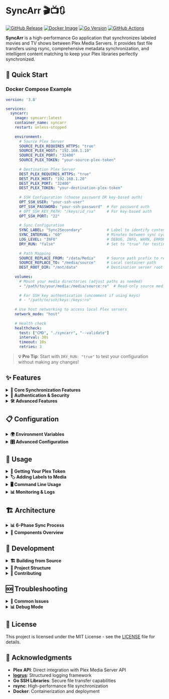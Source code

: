 # SyncArr 🎬📺🔃

[![GitHub Release](https://img.shields.io/github/v/release/nullable-eth/syncarr?style=flat-square)](https://github.com/nullable-eth/syncarr/releases/latest)
[![Docker Image](https://img.shields.io/badge/docker-ghcr.io-blue?style=flat-square&logo=docker)](https://github.com/nullable-eth/syncarr/pkgs/container/syncarr)
[![Go Version](https://img.shields.io/github/go-mod/go-version/nullable-eth/syncarr?style=flat-square)](https://golang.org/)
[![GitHub Actions](https://img.shields.io/github/actions/workflow/status/nullable-eth/syncarr/release.yml?branch=main&style=flat-square)](https://github.com/nullable-eth/syncarr/actions)

**SyncArr** is a high-performance Go application that synchronizes labeled movies and TV shows between Plex Media Servers. It provides fast file transfers using rsync, comprehensive metadata synchronization, and intelligent content matching to keep your Plex libraries perfectly synchronized.

## 🚀 Quick Start

### Docker Compose Example

```yaml
version: '3.8'

services:
  syncarr:
    image: syncarr:latest
    container_name: syncarr
    restart: unless-stopped
    
    environment:
      # Source Plex Server
      SOURCE_PLEX_REQUIRES_HTTPS: "true"
      SOURCE_PLEX_HOST: "192.168.1.10"
      SOURCE_PLEX_PORT: "32400"
      SOURCE_PLEX_TOKEN: "your-source-plex-token"
      
      # Destination Plex Server
      DEST_PLEX_REQUIRES_HTTPS: "true"
      DEST_PLEX_HOST: "192.168.1.20"
      DEST_PLEX_PORT: "32400"
      DEST_PLEX_TOKEN: "your-destination-plex-token"
      
      # SSH Configuration (choose password OR key-based auth)
      OPT_SSH_USER: "your-ssh-user"
      OPT_SSH_PASSWORD: "your-ssh-password"  # For password auth
      # OPT_SSH_KEY_PATH: "/keys/id_rsa"     # For key-based auth
      OPT_SSH_PORT: "22"
      
      # Sync Configuration
      SYNC_LABEL: "Sync2Secondary"           # Label to identify content to sync
      SYNC_INTERVAL: "60"                    # Minutes between sync cycles
      LOG_LEVEL: "INFO"                      # DEBUG, INFO, WARN, ERROR
      DRY_RUN: "false"                       # Set to "true" for testing
      
      # Path Mapping
      SOURCE_REPLACE_FROM: "/data/Media"     # Source path prefix to replace
      SOURCE_REPLACE_TO: "/media/source"     # Local container path
      DEST_ROOT_DIR: "/mnt/data"             # Destination server root path
    
    volumes:
      # Mount your media directories (adjust paths as needed)
      - "/path/to/your/media:/media/source:ro"  # Read-only source media
      
      # For SSH key authentication (uncomment if using keys)
      # - "/path/to/ssh/keys:/keys:ro"
    
    # Use host networking to access local Plex servers
    network_mode: "host"
    
    # Health check
    healthcheck:
      test: ["CMD", "./syncarr", "--validate"]
      interval: 30s
      timeout: 10s
      retries: 3
```

> **💡 Pro Tip**: Start with `DRY_RUN: "true"` to test your configuration without making any changes!

## ✨ Features

<details>
<summary><strong>🎯 Core Synchronization Features</strong></summary>

- **🏷️ Label-based Sync**: Automatically sync only media items with specific Plex labels
- **⚡ High-Performance Transfers**: Uses rsync for fast, resumable file transfers
- **🔄 6-Phase Sync Process**: Content discovery → File transfer → Library refresh → Content matching → Metadata sync → Cleanup
- **📊 Comprehensive Metadata Sync**: Titles, summaries, ratings, genres, labels, collections, artwork, and more
- **👁️ Watched State Sync**: Keep viewing progress synchronized between servers
- **🔄 Incremental Updates**: Only transfer changed or new content
- **📁 Automatic Directory Creation**: Creates destination directories as needed

</details>

<details>
<summary><strong>🔐 Authentication & Security</strong></summary>

- **🔑 Dual SSH Authentication**: Support for both SSH keys and password authentication
- **🔒 Secure Transfers**: All file transfers use encrypted SSH connections
- **🛡️ Non-interactive Operation**: Uses sshpass for automated password authentication
- **⚠️ Dry Run Mode**: Test configurations without making any changes

</details>

<details>
<summary><strong>🛠️ Advanced Features</strong></summary>

- **🐳 Docker Ready**: Containerized application with health checks
- **📝 Structured Logging**: JSON logging with configurable levels (DEBUG, INFO, WARN, ERROR)
- **🔄 Continuous & One-shot Modes**: Run continuously or execute single sync cycles
- **🎛️ Force Full Sync**: Bypass incremental checks for complete re-synchronization
- **📈 Performance Monitoring**: Detailed transfer statistics and timing information
- **🔍 Content Matching**: Intelligent filename-based matching between source and destination

</details>

## 📋 Configuration

<details>
<summary><strong>🌍 Environment Variables</strong></summary>

### Plex Server Configuration

| Variable | Description | Example | Required |
|----------|-------------|---------|----------|
| `SOURCE_PLEX_HOST` | Source Plex server hostname/IP | `192.168.1.10` | ✅ |
| `SOURCE_PLEX_PORT` | Source Plex server port | `32400` | ❌ |
| `SOURCE_PLEX_TOKEN` | Source Plex server API token | `xxxxxxxxxxxx` | ✅ |
| `SOURCE_PLEX_REQUIRES_HTTPS` | Use HTTPS for source server | `true`/`false` | ❌ |
| `DEST_PLEX_HOST` | Destination Plex server hostname/IP | `192.168.1.20` | ✅ |
| `DEST_PLEX_PORT` | Destination Plex server port | `32400` | ❌ |
| `DEST_PLEX_TOKEN` | Destination Plex server API token | `xxxxxxxxxxxx` | ✅ |
| `DEST_PLEX_REQUIRES_HTTPS` | Use HTTPS for destination server | `true`/`false` | ❌ |

### SSH Configuration

| Variable | Description | Example | Required |
|----------|-------------|---------|----------|
| `OPT_SSH_USER` | SSH username | `mediauser` | ✅ |
| `OPT_SSH_PASSWORD` | SSH password (for password auth) | `secretpass` | ❌* |
| `OPT_SSH_KEY_PATH` | SSH private key path (for key auth) | `/keys/id_rsa` | ❌* |
| `OPT_SSH_PORT` | SSH port | `22` | ❌ |

*Either password or key path is required

### Sync Configuration

| Variable | Description | Example | Required |
|----------|-------------|---------|----------|
| `SYNC_LABEL` | Plex label to identify content to sync | `Sync2Secondary` | ✅ |
| `SYNC_INTERVAL` | Minutes between sync cycles | `60` | ❌ |
| `LOG_LEVEL` | Logging level | `INFO` | ❌ |
| `DRY_RUN` | Test mode without changes | `false` | ❌ |
| `FORCE_FULL_SYNC` | Force complete sync | `false` | ❌ |

### Path Mapping

| Variable | Description | Example | Required |
|----------|-------------|---------|----------|
| `SOURCE_REPLACE_FROM` | Source path prefix to replace | `/data/Media` | ❌ |
| `SOURCE_REPLACE_TO` | Container path for source media | `/media/source` | ❌ |
| `DEST_ROOT_DIR` | Destination server root directory | `/mnt/data` | ✅ |

</details>

<details>
<summary><strong>🎛️ Advanced Configuration</strong></summary>

### Performance Tuning

| Variable | Description | Default |
|----------|-------------|---------|
| `WORKER_POOL_SIZE` | Number of concurrent workers | `4` |
| `PLEX_API_RATE_LIMIT` | Plex API requests per second | `10.0` |
| `TRANSFER_BUFFER_SIZE` | Transfer buffer size (KB) | `64` |
| `MAX_CONCURRENT_TRANSFERS` | Max simultaneous transfers | `3` |

### Transfer Options

| Variable | Description | Default |
|----------|-------------|---------|
| `ENABLE_COMPRESSION` | Enable transfer compression | `true` |
| `RESUME_TRANSFERS` | Resume interrupted transfers | `true` |

</details>

## 🚀 Usage

<details>
<summary><strong>📝 Getting Your Plex Token</strong></summary>

1. **Via Plex Web App:**
   - Open Plex Web App
   - Open browser developer tools (F12)
   - Go to Network tab
   - Refresh the page
   - Look for requests to `/library/sections`
   - Find the `X-Plex-Token` header value

2. **Via Plex API:**

   ```bash
   curl -X POST 'https://plex.tv/api/v2/users/signin' \
     -H 'Content-Type: application/x-www-form-urlencoded' \
     -d 'user[login]=YOUR_EMAIL&user[password]=YOUR_PASSWORD'
   ```

</details>

<details>
<summary><strong>🏷️ Adding Labels to Media</strong></summary>

1. **In Plex Web Interface:**
   - Navigate to your movie or TV show
   - Click "Edit" (pencil icon)
   - Go to "Tags" tab
   - Add your sync label (e.g., `Sync2Secondary`) to "Labels" field
   - Click "Save Changes"

2. **Bulk Labeling with Labelarr:**
   - Use [Labelarr](https://github.com/yourusername/labelarr) for bulk label management
   - Set up rules to automatically apply labels based on criteria

</details>

<details>
<summary><strong>🖥️ Command Line Usage</strong></summary>

```bash
# Run a single sync cycle
docker run --rm -v $(pwd)/config:/config syncarr --oneshot

# Validate configuration
docker run --rm -v $(pwd)/config:/config syncarr --validate

# Force full synchronization (bypasses incremental checks)
docker run --rm -v $(pwd)/config:/config syncarr --force-full-sync --oneshot

# Show version information
docker run --rm syncarr --version

# Run with debug logging
docker run --rm -e LOG_LEVEL=DEBUG syncarr --oneshot
```

</details>

<details>
<summary><strong>📊 Monitoring & Logs</strong></summary>

### View Logs

```bash
# Follow logs in real-time
docker-compose logs -f syncarr

# View last 100 lines
docker-compose logs --tail=100 syncarr

# Filter for errors only
docker-compose logs syncarr | grep '"level":"error"'
```

### Health Check

```bash
# Check container health
docker-compose ps

# Manual health check
docker-compose exec syncarr ./syncarr --validate
```

### Log Levels

- **DEBUG**: Detailed operation logs, file-by-file progress
- **INFO**: High-level status updates, sync summaries
- **WARN**: Non-critical issues, skipped items
- **ERROR**: Critical errors, failed operations

</details>

## 🏗️ Architecture

<details>
<summary><strong>📊 6-Phase Sync Process</strong></summary>

1. **🔍 Content Discovery**: Scan source Plex server for labeled media
2. **📂 File Transfer**: Copy media files using high-performance rsync
3. **🔄 Library Refresh**: Update destination Plex library
4. **🎯 Content Matching**: Match source items to destination items by filename
5. **📝 Metadata Sync**: Synchronize comprehensive metadata between matched items
6. **🧹 Cleanup**: Remove orphaned files and update statistics

</details>

<details>
<summary><strong>🧩 Components Overview</strong></summary>

```
┌─────────────────────┐    ┌─────────────────────┐
│   Source Plex       │    │  Destination Plex   │
│   Server            │    │  Server             │
└──────────┬──────────┘    └──────────┬──────────┘
           │                          │
           │          SyncArr         │
           │    ┌─────────────────┐   │
           └────┤ Sync Orchestrator├───┘
                └─────────┬───────┘
                          │
        ┌─────────────────┼─────────────────┐
        │                 │                 │
   ┌────▼────┐    ┌───────▼────┐    ┌──────▼──────┐
   │Content  │    │File Transfer│    │Metadata     │
   │Discovery│    │  (rsync)    │    │Synchronizer │
   └─────────┘    └─────────────┘    └─────────────┘
```

**Key Components:**

- **🎯 Sync Orchestrator**: Coordinates the entire synchronization process
- **🔍 Content Discovery**: Finds labeled media using Plex API
- **📁 File Transfer**: High-performance rsync with automatic directory creation
- **📝 Metadata Synchronizer**: Comprehensive metadata and watched state sync
- **🔌 Plex Client**: Direct Plex API interactions with custom implementation
- **⚙️ Configuration Manager**: Environment-based configuration management

</details>

## 🔧 Development

<details>
<summary><strong>🏗️ Building from Source</strong></summary>

```bash
# Clone the repository
git clone https://github.com/nullable-eth/syncarr.git
cd syncarr

# Build the application
go build -o syncarr ./cmd/syncarr

# Run tests
go test ./...

# Build Docker image
docker build -t syncarr:latest .

# Run with development settings
LOG_LEVEL=DEBUG DRY_RUN=true ./syncarr --oneshot
```

</details>

<details>
<summary><strong>📁 Project Structure</strong></summary>

```
syncarr/
├── cmd/syncarr/              # Main application entry point
├── internal/
│   ├── config/               # Configuration management
│   ├── discovery/            # Content discovery and matching
│   ├── logger/               # Structured logging
│   ├── metadata/             # Metadata synchronization
│   ├── orchestrator/         # Main sync coordination
│   ├── plex/                 # Plex API client wrapper
│   └── transfer/             # File transfer (rsync/scp)
├── pkg/types/                # Shared data types
├── docker/                   # Docker configurations
├── scripts/                  # Utility scripts
├── Dockerfile                # Docker build configuration
└── README.md                 # This file
```

</details>

<details>
<summary><strong>🤝 Contributing</strong></summary>

We welcome contributions! Here's how to get started:

1. **Fork the repository**
2. **Create a feature branch**: `git checkout -b feature/amazing-feature`
3. **Make your changes** and add tests
4. **Run tests**: `go test ./...`
5. **Build and test**: `docker build -t syncarr:test .`
6. **Commit changes**: `git commit -m 'Add amazing feature'`
7. **Push to branch**: `git push origin feature/amazing-feature`
8. **Open a Pull Request**

**Development Guidelines:**

- Follow Go best practices and `gofmt` formatting
- Add tests for new functionality
- Update documentation for user-facing changes
- Use structured logging with appropriate levels

</details>

## 🆘 Troubleshooting

<details>
<summary><strong>🔧 Common Issues</strong></summary>

### SSH Authentication Failed

```json
{"level":"error","msg":"Permission denied (publickey,password)"}
```

**Solutions:**

- Verify SSH credentials are correct
- Ensure SSH user has access to destination paths
- Test SSH connection manually: `ssh user@destination-server`
- For password auth: Ensure `OPT_SSH_PASSWORD` is set
- For key auth: Ensure private key is mounted and `OPT_SSH_KEY_PATH` is correct

### Rsync Not Found

```json
{"level":"error","msg":"rsync: command not found"}
```

**Solutions:**

- The Docker image includes rsync by default
- If building custom image, ensure rsync is installed
- Check container logs for rsync availability

### Directory Creation Failed

```json
{"level":"error","msg":"Failed to create destination directory"}
```

**Solutions:**

- Verify SSH user has write permissions on destination server
- Check `DEST_ROOT_DIR` path exists and is accessible
- Ensure sufficient disk space on destination

### Plex Token Invalid

```json
{"level":"error","msg":"Unauthorized: Invalid token"}
```

**Solutions:**

- Regenerate Plex token following the guide above
- Verify token has access to required libraries
- Check Plex server is accessible from container

</details>

<details>
<summary><strong>📊 Debug Mode</strong></summary>

Enable detailed logging for troubleshooting:

```yaml
environment:
  LOG_LEVEL: "DEBUG"
  DRY_RUN: "true"  # Test without making changes
```

**Debug logs include:**

- Individual file transfer progress
- SSH command execution details
- Plex API request/response details
- Metadata comparison results
- Directory creation attempts

</details>

## 📄 License

This project is licensed under the MIT License - see the [LICENSE](LICENSE) file for details.

## 🙏 Acknowledgments

- **Plex API**: Direct integration with Plex Media Server API
- **[logrus](https://github.com/sirupsen/logrus)**: Structured logging framework
- **Go SSH Libraries**: Secure file transfer capabilities
- **rsync**: High-performance file synchronization
- **Docker**: Containerization and deployment

